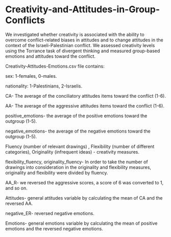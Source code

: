 # Creativity-and-Attitudes-in-Group-Conflicts
We investigated whether creativity is associated with the ability to overcome conflict-related biases in attitudes and to change attitudes in the context of the Israeli-Palestinian conflict. We assessed creativity levels using the Torrance task of divergent thinking and measured group-based emotions and attitudes toward the conflict.

Creativity-Attitudes-Emotions.csv file contains:

sex: 1-females, 0-males.

nationality: 1-Palestinians, 2-Israelis.

CA- The average of the conciliatory attitudes items toward the conflict (1-6).

AA- The average of the aggressive attitudes items toward the conflict (1-6).

positive_emotions- the average of the positive emotions toward the outgroup (1-5).

negative_emotions- the average of the negative emotions toward the outgroup (1-5).

Fluency (number of relevant drawings) , Flexibility (number of different categories), Originality (infrequent ideas) - creativity measures.

flexibility_fluency, originality_fluency- In order to take the number of drawings into consideration in the originality and flexibility measures, originality and flexibility were divided by fluency.

AA_R- we reversed the aggressive scores, a score of 6 was converted to 1, and so on.

Attitudes- general attitudes variable by calculating the mean of CA and the reversed AA.

negative_ER- reversed negative emotions.

Emotions- general emotions variable by calculating the mean of positive emotions and the reversed negative emotions.


